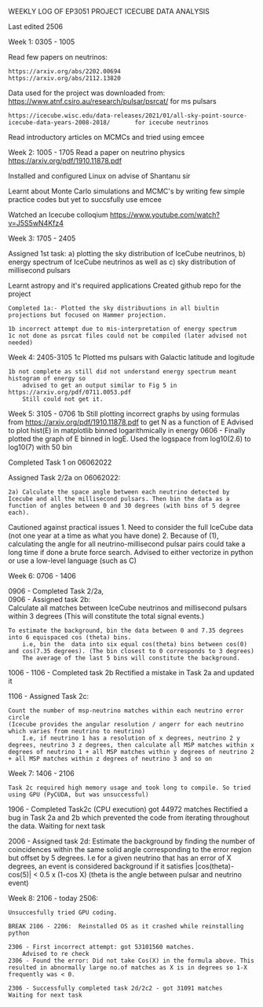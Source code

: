 WEEKLY LOG OF EP3051 PROJECT ICECUBE DATA ANALYSIS

Last edited 2506

Week 1: 0305 - 1005

Read few papers on neutrinos:

	https://arxiv.org/abs/2202.00694
	https://arxiv.org/abs/2112.13820
	
Data used for the project was downloaded from:
	https://www.atnf.csiro.au/research/pulsar/psrcat/ for ms pulsars
	
	https://icecube.wisc.edu/data-releases/2021/01/all-sky-point-source-icecube-data-years-2008-2018/		for icecube neutrinos
	
Read introductory articles on MCMCs and tried using emcee
	
Week 2: 1005 - 1705
Read a paper on neutrino physics https://arxiv.org/pdf/1910.11878.pdf

Installed and configured Linux on advise of Shantanu sir

Learnt about Monte Carlo simulations and MCMC's by writing few simple practice codes but yet to succsfully use emcee

Watched an Icecube colloqium https://www.youtube.com/watch?v=J5S5wN4Kfz4

Week 3: 1705 - 2405

Assigned 1st task: a) plotting the sky distribution of IceCube neutrinos, 
		   b) energy spectrum of IceCube neutrinos as well as 
		   c) sky distribution of millisecond pulsars
	
Learnt astropy and it's required applications
Created github repo for the project

	Completed 1a:- Plotted the sky distribuutions in all biultin projections but focused on Hammer projection.

	1b incorrect attempt due to mis-interpretation of energy spectrum
	1c not done as psrcat files could not be compiled (later advised not needed)
	
Week 4: 2405-3105
	1c Plotted ms pulsars with Galactic latitude and logitude
	
	1b not complete as still did not understand energy spectrum meant histogram of energy so 
		advised to get an output similar to Fig 5 in https://arxiv.org/pdf/0711.0053.pdf
		Still could not get it.
		
Week 5: 3105 - 0706
	1b 
		Still plotting incorrect graphs by using formulas from https://arxiv.org/pdf/1910.11878.pdf to get N as a function of E
		Advised to plot hist(E) in matplotlib binned logarithmically in energy
		0606 - Finally plotted the graph of E binned in logE.
		       Used the logspace from log10(2.6) to log10(7) with 50 bin
	
Completed Task 1 on 06062022

Assigned Task 2/2a on 06062022:
	
	2a) Calculate the space angle between each neutrino detected by Icecube and all the millisecond pulsars. Then bin the data as a function of angles between 0 and 30 degrees (with bins of 5 degree each).
	
Cautioned against practical issues
	1. Need to consider the full IceCube data (not one year at a time as what you have done)
	2. Because of (1), calculating the angle for all neutrino-millisecond pulsar pairs could take a long time if done a brute force search.
	Advised to either vectorize in python or use a low-level language (such as C)

Week 6: 0706 - 1406

0906 - Completed Task 2/2a,  
0906 - Assigned task 2b:	
	Calculate all matches between IceCube neutrinos and millisecond pulsars within 3 degrees
		(This will constitute the total signal events.)
		
	To estimate the background, bin the data between 0 and 7.35 degrees into 6 equispaced cos (theta) bins.
		i.e, bin the  data into six equal cos(theta) bins between cos(0) and cos(7.35 degrees). (The bin closest to 0 corresponds to 3 degrees)
		The average of the last 5 bins will constitute the background.
	


1006 - 1106 - Completed task 2b
	      Rectified a mistake in Task 2a and updated it

1106 - Assigned Task 2c:
	
	Count the number of msp-neutrino matches within each neutrino error circle
	(Icecube provides the angular resolution / angerr for each neutrino which varies from neutrino to neutrino)
		I.e, if neutrino 1 has a resolution of x degrees, neutrino 2 y degrees, neutrino 3 z degrees, then calculate all MSP matches within x degrees of neutrino 1 + all MSP matches within y degrees of neutrino 2 + all MSP matches within z degrees of neutrino 3 and so on
		
		
		
Week 7: 1406 - 2106

	Task 2c required high memory usage and took long to compile. So tried using GPU (PyCUDA, but was unsuccessful)

1906 - Completed Task2c (CPU execution) got 44972 matches
		Rectified a bug in Task 2a and 2b which prevented the code from iterating throughout the data. Waiting for next task
		
2006 - Assigned task 2d:
	Estimate the background by finding the number of coincidences within the same solid angle corresponding to the error region but offset by 5 degrees.
	I.e for a given neutrino that has an error of X degrees, an event is considered background if it satisfies	|cos(theta)-cos(5)|  < 0.5 x (1-cos X)
				 (theta is the angle between pulsar and neutrino event)
				 
Week 8: 2106 - today 2506:

	Unsuccesfully tried GPU coding.

	BREAK 2106 - 2206:	Reinstalled OS as it crashed while reinstalling python

	2306 - First incorrect attempt: got 53101560 matches.
		Advised to re check
	2306 - Found the error: Did not take Cos(X) in the formula above. This resulted in abnormally large no.of matches as X is in degrees so 1-X frequently was < 0.
	
	2306 - Successfully completed task 2d/2c2 - got 31091 matches
	Waiting for next task
		
	
		



	

